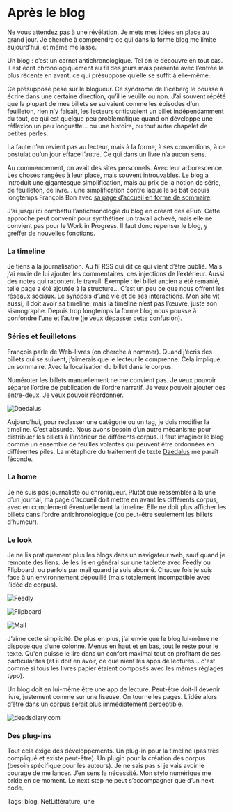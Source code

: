 # Après le blog

Ne vous attendez pas à une révélation. Je mets mes idées en place au grand jour. Je cherche à comprendre ce qui dans la forme blog me limite aujourd’hui, et même me lasse.

Un blog : c’est un carnet antichronologique. Tel on le découvre en tout cas. Il est écrit chronologiquement au fil des jours mais présenté avec l’entrée la plus récente en avant, ce qui présuppose qu’elle se suffit à elle-même.

Ce présupposé pèse sur le blogueur. Ce syndrome de l’iceberg le pousse à écrire dans une certaine direction, qu’il le veuille ou non. J’ai souvent répété que la plupart de mes billets se suivaient comme les épisodes d’un feuilleton, rien n’y faisait, les lecteurs critiquaient un billet indépendamment du tout, ce qui est quelque peu problématique quand on développe une réflexion un peu longuette… ou une histoire, ou tout autre chapelet de petites perles.

La faute n’en revient pas au lecteur, mais à la forme, à ses conventions, à ce postulat qu’un jour efface l’autre. Ce qui dans un livre n’a aucun sens.

Au commencement, on avait des sites personnels. Avec leur arborescence. Les choses rangées à leur place, mais souvent introuvables. Le blog a introduit une gigantesque simplification, mais au prix de la notion de série, de feuilleton, de livre… une simplification contre laquelle se bat depuis longtemps François Bon avec [sa page d’accueil en forme de sommaire](http://www.tierslivre.net/).

J’ai jusqu’ici combattu l’antichronologie du blog en créant des ePub. Cette approche peut convenir pour synthétiser un travail achevé, mais elle ne convient pas pour le Work in Progress. Il faut donc repenser le blog, y greffer de nouvelles fonctions.

### La timeline

Je tiens à la journalisation. Au fil RSS qui dit ce qui vient d’être publié. Mais j’ai envie de lui ajouter les commentaires, ces injections de l’extérieur. Aussi des notes qui racontent le travail. Exemple : tel billet ancien a été remanié, telle page a été ajoutée à la structure… C’est un peu ce que nous offrent les réseaux sociaux. Le synopsis d’une vie et de ses interactions. Mon site vit aussi, il doit avoir sa timeline, mais la timeline n’est pas l’œuvre, juste son sismographe. Depuis trop longtemps la forme blog nous pousse à confondre l’une et l’autre (je veux dépasser cette confusion).

### Séries et feuilletons

François parle de Web-livres (on cherche à nommer). Quand j’écris des billets qui se suivent, j’aimerais que le lecteur le comprenne. Cela implique un sommaire. Avec la localisation du billet dans le corpus.

Numéroter les billets manuellement ne me convient pas. Je veux pouvoir séparer l’ordre de publication de l’ordre narratif. Je veux pouvoir ajouter des entre-deux. Je veux pouvoir réordonner.

![Daedalus](https://tcrouzet.com/images_tc/2013/09/daedalus.jpg)

Aujourd’hui, pour reclasser une catégorie ou un tag, je dois modifier la timeline. C’est absurde. Nous avons besoin d’un autre mécanisme pour distribuer les billets à l’intérieur de différents corpus. Il faut imaginer le blog comme un ensemble de feuilles volantes qui peuvent être ordonnées en différentes piles. La métaphore du traitement de texte [Daedalus](http://daedalusapp.com/) me paraît féconde.

### La home

Je ne suis pas journaliste ou chroniqueur. Plutôt que ressembler à la une d’un journal, ma page d’accueil doit mettre en avant les différents corpus, avec en complément éventuellement la timeline. Elle ne doit plus afficher les billets dans l’ordre antichronologique (ou peut-être seulement les billets d’humeur).

### Le look

Je ne lis pratiquement plus les blogs dans un navigateur web, sauf quand je remonte des liens. Je les lis en général sur une tablette avec Feedly ou Flipboard, ou parfois par mail quand je suis abonné. Chaque fois je suis face à un environnement dépouillé (mais totalement incompatible avec l'idée de corpus).

![Feedly](https://tcrouzet.com/images_tc/2013/09/feedly.jpg)

![Flipboard](https://tcrouzet.com/images_tc/2013/09/flipnoard.jpg)

![Mail](https://tcrouzet.com/images_tc/2013/09/mail.jpg)

J’aime cette simplicité. De plus en plus, j’ai envie que le blog lui-même ne dispose que d’une colonne. Menus en haut et en bas, tout le reste pour le texte. Qu'on puisse le lire dans un confort maximal tout en profitant de ses particularités (et il doit en avoir, ce que nient les apps de lectures... c'est comme si tous les livres papier étaient composés avec les mêmes réglages typo).

Un blog doit en lui-même être une app de lecture. Peut-être doit-il devenir livre, justement comme sur une liseuse. On tourne les pages. L’idée alors d’être dans un corpus serait plus immédiatement perceptible.

![deadsdiary.com](https://tcrouzet.com/images_tc/2013/09/dead.jpg)

### Des plug-ins

Tout cela exige des développements. Un plug-in pour la timeline (pas très compliqué et existe peut-être). Un plugin pour la création des corpus (besoin spécifique pour les auteurs). Je ne sais pas si je vais avoir le courage de me lancer. J’en sens la nécessité. Mon stylo numérique me bride en ce moment. Le next step ne peut s’accompagner que d’un next code.

Tags: blog, NetLittérature, une